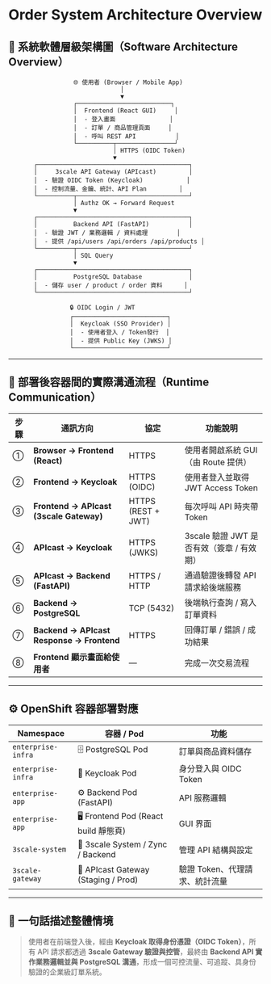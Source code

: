 # Order System Architecture Overview

## 🧱 系統軟體層級架構圖（Software Architecture Overview）
```
                  🌐 使用者 (Browser / Mobile App)
                               │
                               ▼
                  ┌──────────────────────────┐
                  │  Frontend (React GUI)     │
                  │  - 登入畫面               │
                  │  - 訂單 / 商品管理頁面     │
                  │  - 呼叫 REST API           │
                  └──────────┬────────────────┘
                             │ HTTPS (OIDC Token)
                             ▼
       ┌──────────────────────────────────────────┐
       │     3scale API Gateway (APIcast)         │
       │  - 驗證 OIDC Token (Keycloak)            │
       │  - 控制流量、金鑰、統計、API Plan         │
       └──────────┬───────────────────────────────┘
                  │ Authz OK → Forward Request
                  ▼
       ┌──────────────────────────────────────────┐
       │          Backend API (FastAPI)           │
       │  - 驗證 JWT / 業務邏輯 / 資料處理        │
       │  - 提供 /api/users /api/orders /api/products │
       └──────────┬───────────────────────────────┘
                  │ SQL Query
                  ▼
       ┌──────────────────────────────────────────┐
       │          PostgreSQL Database             │
       │  - 儲存 user / product / order 資料      │
       └──────────────────────────────────────────┘

                 🔒 OIDC Login / JWT
                 ┌──────────────────────────┐
                 │  Keycloak (SSO Provider) │
                 │  - 使用者登入 / Token發行  │
                 │  - 提供 Public Key (JWKS) │
                 └──────────────────────────┘
```

---

## 🧩 部署後容器間的實際溝通流程（Runtime Communication）

| 步驟 | 通訊方向                                      | 協定                 | 功能說明                         |
| -- | ----------------------------------------- | ------------------ | ---------------------------- |
| ①  | **Browser → Frontend (React)**            | HTTPS              | 使用者開啟系統 GUI（由 Route 提供）      |
| ②  | **Frontend → Keycloak**                   | HTTPS (OIDC)       | 使用者登入並取得 JWT Access Token    |
| ③  | **Frontend → APIcast (3scale Gateway)**   | HTTPS (REST + JWT) | 每次呼叫 API 時夾帶 Token           |
| ④  | **APIcast → Keycloak**                    | HTTPS (JWKS)       | 3scale 驗證 JWT 是否有效（簽章 / 有效期） |
| ⑤  | **APIcast → Backend (FastAPI)**           | HTTPS / HTTP       | 通過驗證後轉發 API 請求給後端服務          |
| ⑥  | **Backend → PostgreSQL**                  | TCP (5432)         | 後端執行查詢 / 寫入訂單資料              |
| ⑦  | **Backend → APIcast Response → Frontend** | HTTPS              | 回傳訂單 / 錯誤 / 成功結果             |
| ⑧  | **Frontend 顯示畫面給使用者**                     | —                  | 完成一次交易流程                     |

---

## ⚙️ OpenShift 容器部署對應

| Namespace          | 容器 / Pod                            | 功能                 |
| ------------------ | ----------------------------------- | ------------------ |
| `enterprise-infra` | 🗄️ PostgreSQL Pod                  | 訂單與商品資料儲存          |
| `enterprise-infra` | 🔐 Keycloak Pod                     | 身分登入與 OIDC Token   |
| `enterprise-app`   | ⚙️ Backend Pod (FastAPI)            | API 服務邏輯           |
| `enterprise-app`   | 🖥️ Frontend Pod (React build 靜態頁)  | GUI 界面             |
| `3scale-system`    | 🚪 3scale System / Zync / Backend   | 管理 API 結構與設定       |
| `3scale-gateway`   | 🧩 APIcast Gateway (Staging / Prod) | 驗證 Token、代理請求、統計流量 |

---

## 🔄 一句話描述整體情境

> 使用者在前端登入後，經由 **Keycloak 取得身份憑證（OIDC Token）**，所有 API 請求都透過 **3scale Gateway 驗證與控管**，最終由 **Backend API 實作業務邏輯並與 PostgreSQL 溝通**，形成一個可控流量、可追蹤、具身份驗證的企業級訂單系統。
